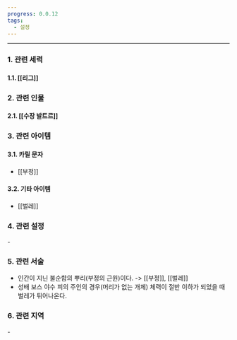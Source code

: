 ```yaml
---
progress: 0.0.12
tags:
  - 설정
---
```

---
### 1. 관련 세력 
#### 1.1. [[리그]]

### 2. 관련 인물
#### 2.1. [[수장 발트르]]

### 3. 관련 아이템
#### 3.1. 카릴 문자
- [[부정]] 
#### 3.2. 기타 아이템
- [[벌레]]
### 4. 관련 설정
\-

### 5. 관련 서술
- 인간이 지닌 불순함의 뿌리(부정의 근원)이다. -> [[부정]], [[벌레]]
- 성배 보스 야수 피의 주인의 경우(머리가 없는 개체) 체력이 절반 이하가 되었을 때 벌레가 튀어나온다.

### 6. 관련 지역
\-